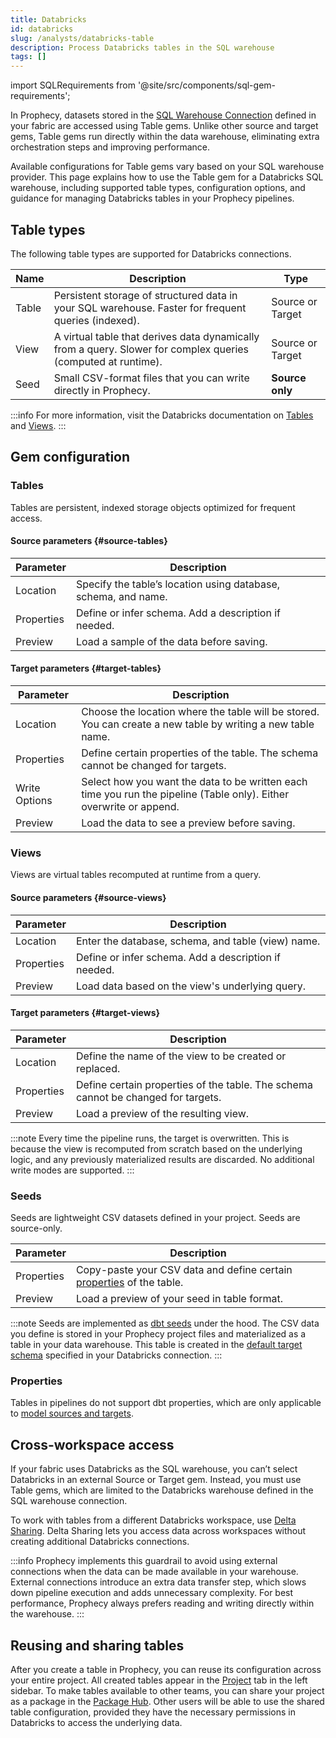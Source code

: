 ```yaml
---
title: Databricks
id: databricks
slug: /analysts/databricks-table
description: Process Databricks tables in the SQL warehouse
tags: []
---
```


import SQLRequirements from '@site/src/components/sql-gem-requirements';

<SQLRequirements
  execution_engine="SQL Warehouse"
  sql_package_name=""
  sql_package_version=""
/>

In Prophecy, datasets stored in the [SQL Warehouse Connection](/administration/fabrics/prophecy-fabrics/#connections) defined in your fabric are accessed using Table gems. Unlike other source and target gems, Table gems run directly within the data warehouse, eliminating extra orchestration steps and improving performance.

Available configurations for Table gems vary based on your SQL warehouse provider. This page explains how to use the Table gem for a Databricks SQL warehouse, including supported table types, configuration options, and guidance for managing Databricks tables in your Prophecy pipelines.

## Table types

The following table types are supported for Databricks connections.

| Name  | Description                                                                                                   | Type             |
| ----- | ------------------------------------------------------------------------------------------------------------- | ---------------- |
| Table | Persistent storage of structured data in your SQL warehouse. Faster for frequent queries (indexed).           | Source or Target |
| View  | A virtual table that derives data dynamically from a query. Slower for complex queries (computed at runtime). | Source or Target |
| Seed  | Small CSV-format files that you can write directly in Prophecy.                                               | **Source only**  |

:::info
For more information, visit the Databricks documentation on [Tables](https://docs.databricks.com/aws/en/tables/table-overview) and [Views](https://docs.databricks.com/aws/en/views/).
:::

## Gem configuration

### Tables

Tables are persistent, indexed storage objects optimized for frequent access.

#### Source parameters {#source-tables}

| Parameter  | Description                                                    |
| ---------- | -------------------------------------------------------------- |
| Location   | Specify the table’s location using database, schema, and name. |
| Properties | Define or infer schema. Add a description if needed.           |
| Preview    | Load a sample of the data before saving.                       |

#### Target parameters {#target-tables}

| Parameter     | Description                                                                                                         |
| ------------- | ------------------------------------------------------------------------------------------------------------------- |
| Location      | Choose the location where the table will be stored. You can create a new table by writing a new table name.         |
| Properties    | Define certain properties of the table. The schema cannot be changed for targets.                                   |
| Write Options | Select how you want the data to be written each time you run the pipeline (Table only). Either overwrite or append. |
| Preview       | Load the data to see a preview before saving.                                                                       |

### Views

Views are virtual tables recomputed at runtime from a query.

#### Source parameters {#source-views}

| Parameter  | Description                                          |
| ---------- | ---------------------------------------------------- |
| Location   | Enter the database, schema, and table (view) name.   |
| Properties | Define or infer schema. Add a description if needed. |
| Preview    | Load data based on the view's underlying query.      |

#### Target parameters {#target-views}

| Parameter  | Description                                                                       |
| ---------- | --------------------------------------------------------------------------------- |
| Location   | Define the name of the view to be created or replaced.                            |
| Properties | Define certain properties of the table. The schema cannot be changed for targets. |
| Preview    | Load a preview of the resulting view.                                             |

:::note
Every time the pipeline runs, the target is overwritten. This is because the view is recomputed from scratch based on the underlying logic, and any previously materialized results are discarded. No additional write modes are supported.
:::

### Seeds

Seeds are lightweight CSV datasets defined in your project. Seeds are source-only.

| Parameter  | Description                                                                                                            |
| ---------- | ---------------------------------------------------------------------------------------------------------------------- |
| Properties | Copy-paste your CSV data and define certain [properties](https://docs.getdbt.com/reference/seed-configs) of the table. |
| Preview    | Load a preview of your seed in table format.                                                                           |

:::note
Seeds are implemented as [dbt seeds](https://docs.getdbt.com/docs/build/seeds) under the hood. The CSV data you define is stored in your Prophecy project files and materialized as a table in your data warehouse. This table is created in the [default target schema](/administration/fabrics/prophecy-fabrics/connections/databricks#connection-parameters) specified in your Databricks connection.
:::

### Properties

Tables in pipelines do not support dbt properties, which are only applicable to [model sources and targets](/analysts/model-sources-and-targets).

## Cross-workspace access

If your fabric uses Databricks as the SQL warehouse, you can’t select Databricks in an external Source or Target gem. Instead, you must use Table gems, which are limited to the Databricks warehouse defined in the SQL warehouse connection.

To work with tables from a different Databricks workspace, use [Delta Sharing](https://docs.databricks.com/aws/en/delta-sharing/). Delta Sharing lets you access data across workspaces without creating additional Databricks connections.

:::info
Prophecy implements this guardrail to avoid using external connections when the data can be made available in your warehouse. External connections introduce an extra data transfer step, which slows down pipeline execution and adds unnecessary complexity. For best performance, Prophecy always prefers reading and writing directly within the warehouse.
:::

## Reusing and sharing tables

After you create a table in Prophecy, you can reuse its configuration across your entire project. All created tables appear in the [Project](/analysts/project-editor) tab in the left sidebar. To make tables available to other teams, you can share your project as a package in the [Package Hub](/engineers/package-hub). Other users will be able to use the shared table configuration, provided they have the necessary permissions in Databricks to access the underlying data.
